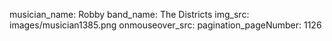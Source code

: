 musician_name: Robby
band_name: The Districts
img_src: images/musician1385.png
onmouseover_src: 
pagination_pageNumber: 1126
